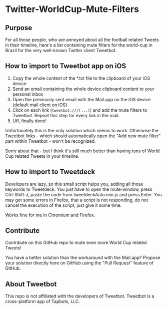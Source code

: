# Twitter-WorldCup-Mute-Filters

## Purpose

For all those people, who are annoyed about all the football related Tweets in their timeline, here's a list containing mute filters for the world-cup in Brazil for the very well-known Twitter client Tweetbot.

## How to import to Tweetbot app on iOS 

1. Copy the whole content of the *.txt file to the clipboard of your iOS device
2. Send an email containing the whole device clipboard content to your personal inbox 
3. Open the previously sent email with the Mail.app on the iOS device (default mail client on iOS)
4. Click on each link (`tweetbot:///[...]`) and add the mute filters to Tweetbot. Repeat this step for every link in the mail.
5. Uff, finally done!

Unfortunately this is the only solution which seems to work. Otherwise the Tweetbot links - which should automatically open the "Add new mute filter" part within Tweetbot - won't be recognized. 

Sorry about that - but I think it's still much better than having tons of World Cup related Tweets in your timeline.

## How to import to Tweetdeck

Developers are lazy, so this small script helps you, adding all those keywords to Tweetdeck.
You just have to open the mute-window, press Ctrl-Shift-J, paste the code from tweetdeckAuto.min.js and press Enter.
You may get some errors in Firefox, that a script is not responding, do not cancel the execution of the script, just give it some time.

Works fine for me in Chromium and Firefox.

## Contribute

Contribute on this GitHub repo to mute even more World Cup related Tweets!               

You have a better solution than the workaround with the Mail.app? Propose your solution directly here on GitHub using the "Pull Request" feature of GitHub.

## About Tweetbot

This repo is not affiliated with the developers of Tweetbot. 
Tweetbot is a cross-platform app of Tapbots, LLC.

